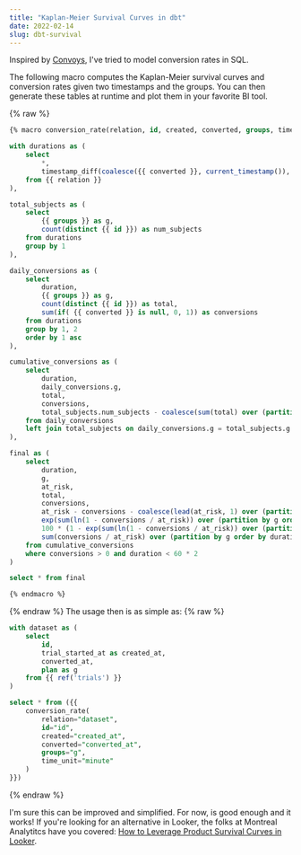 ```yaml
---
title: "Kaplan-Meier Survival Curves in dbt"
date: 2022-02-14
slug: dbt-survival
---
```


Inspired by [Convoys](https://better.engineering/convoys/), I've tried to model conversion rates in SQL.

The following macro computes the Kaplan-Meier survival curves and conversion rates given two timestamps and the groups. You can then generate these tables at runtime and plot them in your favorite BI tool.

{% raw %}

```sql
{% macro conversion_rate(relation, id, created, converted, groups, time_unit="minute") %}

with durations as (
    select
        *,
        timestamp_diff(coalesce({{ converted }}, current_timestamp()), {{ created }}, {{ time_unit }}) as duration
    from {{ relation }}
),

total_subjects as (
    select
        {{ groups }} as g,
        count(distinct {{ id }}) as num_subjects
    from durations
    group by 1
),

daily_conversions as (
    select
        duration,
        {{ groups }} as g,
        count(distinct {{ id }}) as total,
        sum(if( {{ converted }} is null, 0, 1)) as conversions
    from durations
    group by 1, 2
    order by 1 asc
),

cumulative_conversions as (
    select
        duration,
        daily_conversions.g,
        total,
        conversions,
        total_subjects.num_subjects - coalesce(sum(total) over (partition by daily_conversions.g order by duration asc rows between unbounded preceding and 1 preceding), 0) as at_risk
    from daily_conversions
    left join total_subjects on daily_conversions.g = total_subjects.g
),

final as (
    select
        duration,
        g,
        at_risk,
        total,
        conversions,
        at_risk - conversions - coalesce(lead(at_risk, 1) over (partition by g order by duration asc), 0) as censored,
        exp(sum(ln(1 - conversions / at_risk)) over (partition by g order by duration asc rows between unbounded preceding and current row)) as survival_proba,
        100 * (1 - exp(sum(ln(1 - conversions / at_risk)) over (partition by g order by duration asc rows between unbounded preceding and current row))) as conversion_pct,
        sum(conversions / at_risk) over (partition by g order by duration asc rows between unbounded preceding and current row) as cumulative_hazard
    from cumulative_conversions
    where conversions > 0 and duration < 60 * 2
)

select * from final

{% endmacro %}
```

{% endraw %}
The usage then is as simple as:
{% raw %}

```sql
with dataset as (
    select
        id,
        trial_started_at as created_at,
        converted_at,
        plan as g
    from {{ ref('trials') }}
)

select * from ({{
    conversion_rate(
        relation="dataset",
        id="id",
        created="created_at",
        converted="converted_at",
        groups="g",
        time_unit="minute"
    )
}})
```

{% endraw %}

I'm sure this can be improved and simplified. For now, is good enough and it works! If you're looking for an alternative in Looker, the folks at Montreal Analytitcs have you covered: [How to Leverage Product Survival Curves in Looker](https://blog.montrealanalytics.com/how-to-leverage-product-survival-curves-in-looker-9a31663d4ae6).
